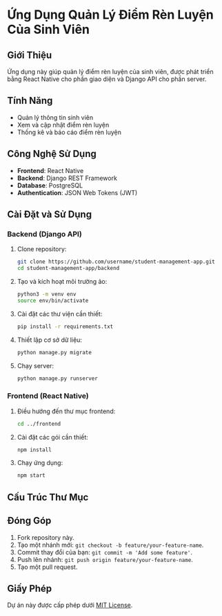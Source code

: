 # Ứng Dụng Quản Lý Điểm Rèn Luyện Của Sinh Viên

## Giới Thiệu
Ứng dụng này giúp quản lý điểm rèn luyện của sinh viên, được phát triển bằng React Native cho phần giao diện và Django API cho phần server.

## Tính Năng
- Quản lý thông tin sinh viên
- Xem và cập nhật điểm rèn luyện
- Thống kê và báo cáo điểm rèn luyện

## Công Nghệ Sử Dụng
- **Frontend**: React Native
- **Backend**: Django REST Framework
- **Database**: PostgreSQL
- **Authentication**: JSON Web Tokens (JWT)

## Cài Đặt và Sử Dụng

### Backend (Django API)
1. Clone repository:
    ```bash
    git clone https://github.com/username/student-management-app.git
    cd student-management-app/backend
    ```

2. Tạo và kích hoạt môi trường ảo:
    ```bash
    python3 -m venv env
    source env/bin/activate
    ```

3. Cài đặt các thư viện cần thiết:
    ```bash
    pip install -r requirements.txt
    ```

4. Thiết lập cơ sở dữ liệu:
    ```bash
    python manage.py migrate
    ```

5. Chạy server:
    ```bash
    python manage.py runserver
    ```

### Frontend (React Native)
1. Điều hướng đến thư mục frontend:
    ```bash
    cd ../frontend
    ```

2. Cài đặt các gói cần thiết:
    ```bash
    npm install
    ```

3. Chạy ứng dụng:
    ```bash
    npm start
    ```

## Cấu Trúc Thư Mục





## Đóng Góp
1. Fork repository này.
2. Tạo một nhánh mới: `git checkout -b feature/your-feature-name`.
3. Commit thay đổi của bạn: `git commit -m 'Add some feature'`.
4. Push lên nhánh: `git push origin feature/your-feature-name`.
5. Tạo một pull request.

## Giấy Phép
Dự án này được cấp phép dưới [MIT License](LICENSE).
